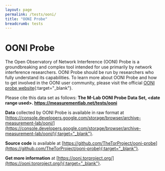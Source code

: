 ```yaml
---
layout: page
permalink: /tests/ooni/
title: "OONI Probe"
breadcrumb: tests
---
```


# OONI Probe

The Open Observatory of Network Interference (OONI) Probe is a groundbreaking and complex tool intended for use primarily by network interference researchers. OONI Probe should be run by researchers who fully understand its capabilities. To learn more about OONI Probe and how to get involved in the OONI user community, please visit the official [OONI probe website](https://ooni.torproject.org/){:target="_blank"}.

Please cite this data set as follows: **The M-Lab OONI Probe Data Set, &lt;date range used&gt;. https://measurementlab.net/tests/ooni**

**Data** collected by OONI Probe is available in raw format at [https://console.developers.google.com/storage/browser/archive-measurement-lab/ooni/](https://console.developers.google.com/storage/browser/archive-measurement-lab/ooni/){:target="_blank"}.

**Source code** is available at [https://github.com/TheTorProject/ooni-probe](https://github.com/TheTorProject/ooni-probe){:target="_blank"}.

**Get more information** at [https://ooni.torproject.org/](https://ooni.torproject.org/){:target="_blank"}.